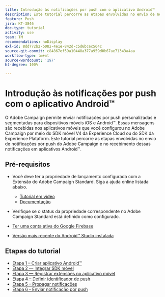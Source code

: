 ```yaml
---
title: Introdução às notificações por push com o aplicativo Android™
description: Este tutorial percorre as etapas envolvidas no envio de notificações por push do Adobe Campaign e no recebimento dessas notificações em aplicativos Android™.
feature: Push
jira: KT-3846
doc-type: tutorial
activity: use
team: TM
recommendations: noDisplay
exl-id: 8dd772b2-b082-4e1e-842d-c5d6bcec564c
source-git-commit: c84867ef59a10448a377a959d0b67ae71343a4aa
workflow-type: tm+mt
source-wordcount: '197'
ht-degree: 100%

---
```


# Introdução às notificações por push com o aplicativo Android™

O Adobe Campaign permite enviar notificações por push personalizadas e segmentadas para dispositivos móveis iOS e Android™.
Essas mensagens são recebidas nos aplicativos móveis que você configurou no Adobe Campaign por meio do SDK móvel V4 da Experience Cloud ou do SDK da Experience Plataform.
Este tutorial percorre as etapas envolvidas no envio de notificações por push do Adobe Campaign e no recebimento dessas notificações em aplicativos Android™.

## Pré-requisitos

* Você deve ter a propriedade de lançamento configurada com a Extensão do Adobe Campaign Standard. Siga a ajuda online listada abaixo.
   * [Tutorial em vídeo](https://video.tv.adobe.com/v/26224?quality=12&learn=on)
   * [Documentação](https://experienceleague.adobe.com/docs/campaign-standard-learn/tutorials/communication-channels/mobile/configure-mobile-apps-using-aep-sdk.html?lang=br)

* Verifique se o status da propriedade correspondente no Adobe Campaign Standard está definido como configurado.
* [Ter uma conta ativa do Google Firebase](https://firebase.google.com)
* [Versão mais recente do Android™ Studio instalada](https://developer.android.com/studio)

## Etapas do tutorial

* [Etapa 1 – Criar aplicativo Android™](/help/tutorial-push-notifications-android/create-android-app.md)
* [Etapa 2 — Integrar SDK móvel](/help/tutorial-push-notifications-android/integrating-with-mobile-sdk.md)
* [Etapa 3 — Registrar extensões no aplicativo móvel](/help/tutorial-push-notifications-android/register-mobile-extensions.md)
* [Etapa 4 – Definir identificador de push](/help/tutorial-push-notifications-android/set-push-identifier.md)
* [Etapa 5 – Propagar notificações](/help/tutorial-push-notifications-android/propagate-notification.md)
* [Etapa 6 - Enviar notificação por push](/help/tutorial-push-notifications-android/send-push-notification.md)
